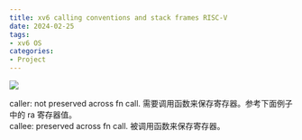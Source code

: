 ```yaml
---
title: xv6 calling conventions and stack frames RISC-V
date: 2024-02-25
tags:
- xv6 OS
categories:
- Project
---
```


![](https://xyc-1316422823.cos.ap-shanghai.myqcloud.com/20240225201553.png)

caller: not preserved across fn call. 需要调用函数来保存寄存器。参考下面例子中的 ra 寄存器值。  
callee: preserved across fn call. 被调用函数来保存寄存器。

